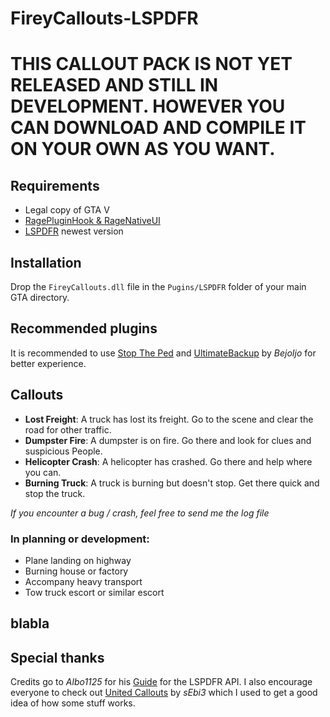 # FireyCallouts-LSPDFR# THIS CALLOUT PACK IS NOT YET RELEASED AND STILL IN DEVELOPMENT. HOWEVER YOU CAN DOWNLOAD AND COMPILE IT ON YOUR OWN AS YOU WANT.## Requirements- Legal copy of GTA V- [RagePluginHook & RageNativeUI](https://ragepluginhook.net/Downloads.aspx?Category=1)- [LSPDFR](https://www.lcpdfr.com/downloads/gta5mods/g17media/7792-lspd-first-response/) newest version## InstallationDrop the `FireyCallouts.dll` file in the `Pugins/LSPDFR` folder of your main GTA directory.## Recommended pluginsIt is recommended to use [Stop The Ped](https://www.bejoijo.com/post/stop-the-ped) and [UltimateBackup](https://www.bejoijo.com/post/ultimate-backup) by *BejoIjo* for better experience.## Callouts- **Lost Freight**: A truck has lost its freight. Go to the scene and clear the road for other traffic.- **Dumpster Fire**: A dumpster is on fire. Go there and look for clues and suspicious People.- **Helicopter Crash**: A helicopter has crashed. Go there and help where you can.- **Burning Truck**: A truck is burning but doesn't stop. Get there quick and stop the truck.*If you encounter a bug / crash, feel free to send me the log file*### In planning or development:- Plane landing on highway- Burning house or factory- Accompany heavy transport- Tow truck escort or similar escort## blabla## Special thanksCredits go to *Albo1125* for his [Guide](https://github.com/LMSDev/LSPDFR-API/blob/master/API%20Documentation/Guide%20to%20using%20the%20LSPDFR%20API%20and%20Documentation%20-%20Albo1125.pdf) for the LSPDFR API.I also encourage everyone to check out [United Callouts](https://github.com/sEbi3/UnitedCallouts) by *sEbi3* which I used to get a good idea of how some stuff works.